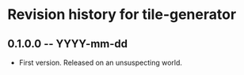 # Revision history for tile-generator

## 0.1.0.0 -- YYYY-mm-dd

* First version. Released on an unsuspecting world.

